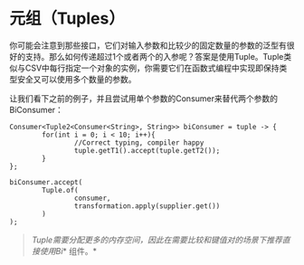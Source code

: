 # 元组（Tuples）

你可能会注意到那些接口，它们对输入参数和比较少的固定数量的参数的泛型有很好的支持。那么如何传递超过1个或者两个的入参呢？答案是使用Tuple。Tuple类似与CSV中每行指定一个对象的实例，你需要它们在函数式编程中实现即保持类型安全又可以使用多个数量的参数。

让我们看下之前的例子，并且尝试用单个参数的Consumer来替代两个参数的BiConsumer：

```
Consumer<Tuple2<Consumer<String>, String>> biConsumer = tuple -> {
        for(int i = 0; i < 10; i++){
                //Correct typing, compiler happy
                tuple.getT1().accept(tuple.getT2());
        }
};

biConsumer.accept(
        Tuple.of(
                consumer,
                transformation.apply(supplier.get())
        )
);
```

> *Tuple需要分配更多的内存空间，因此在需要比较和键值对的场景下推荐直接使用Bi** 组件。*

